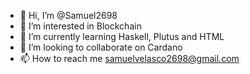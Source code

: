 - 👋 Hi, I’m @Samuel2698
- 👀 I’m interested in Blockchain 
- 🌱 I’m currently learning Haskell, Plutus and HTML
- 💞️ I’m looking to collaborate on Cardano 
- 📫 How to reach me samuelvelasco2698@gmail.com 

<!---
Samuel2698/Samuel2698 is a ✨ special ✨ repository because its `README.md` (this file) appears on your GitHub profile.
You can click the Preview link to take a look at your changes.
--->
